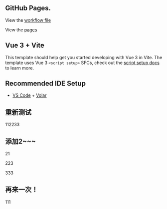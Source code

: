 ## GitHub Pages.

View the [workflow file](./.github/workflows/ci.yml) 

View the [pages](https://jerry-f.github.io/vite-action/)

## Vue 3 + Vite

This template should help get you started developing with Vue 3 in Vite. The template uses Vue 3 `<script setup>` SFCs, check out the [script setup docs](https://v3.vuejs.org/api/sfc-script-setup.html#sfc-script-setup) to learn more.

## Recommended IDE Setup

- [VS Code](https://code.visualstudio.com/) + [Volar](https://marketplace.visualstudio.com/items?itemName=Vue.volar)

## 重新测试

112233

## 添加2~~~

21



223



333



## 再来一次！

111